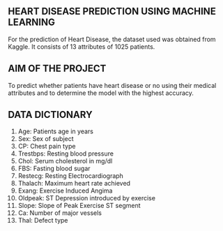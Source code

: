 ## HEART DISEASE PREDICTION USING MACHINE LEARNING
For the prediction of Heart Disease, the dataset used was obtained from Kaggle. 
It consists of 13 attributes of 1025 patients.

## AIM OF THE PROJECT
To predict whether patients have heart disease or no using their medical attributes and to determine the model with the highest accuracy.

## DATA DICTIONARY
1. Age: Patients age in years
2. Sex: Sex of subject
3. CP: Chest pain type
4. Trestbps: Resting blood pressure
5. Chol: Serum cholesterol in mg/dl
6. FBS: Fasting blood sugar
7. Restecg: Resting Electrocardiograph
8. Thalach: Maximum heart rate achieved
9. Exang: Exercise Induced Angima
10. Oldpeak: ST Depression introduced by exercise
11. Slope: Slope of Peak Exercise ST segment
12. Ca: Number of major vessels
13. Thal: Defect type
